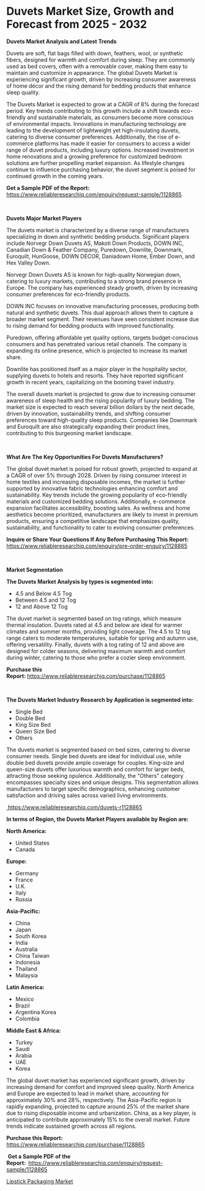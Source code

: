 <p><h1>Duvets Market Size, Growth and Forecast from 2025 - 2032</h1></p><p><strong>Duvets Market Analysis and Latest Trends</strong></p>
<p><p>Duvets are soft, flat bags filled with down, feathers, wool, or synthetic fibers, designed for warmth and comfort during sleep. They are commonly used as bed covers, often with a removable cover, making them easy to maintain and customize in appearance. The global Duvets Market is experiencing significant growth, driven by increasing consumer awareness of home décor and the rising demand for bedding products that enhance sleep quality.</p><p>The Duvets Market is expected to grow at a CAGR of 8% during the forecast period. Key trends contributing to this growth include a shift towards eco-friendly and sustainable materials, as consumers become more conscious of environmental impacts. Innovations in manufacturing technology are leading to the development of lightweight yet high-insulating duvets, catering to diverse consumer preferences. Additionally, the rise of e-commerce platforms has made it easier for consumers to access a wider range of duvet products, including luxury options. Increased investment in home renovations and a growing preference for customized bedroom solutions are further propelling market expansion. As lifestyle changes continue to influence purchasing behavior, the duvet segment is poised for continued growth in the coming years.</p></p>
<p><strong>Get a Sample PDF of the Report:&nbsp;</strong> <a href="https://www.reliableresearchiq.com/enquiry/request-sample/1128865?utm_campaign=2267&utm_medium=2&utm_source=Github&utm_content=ia&utm_term=05022025&utm_id=duvets">https://www.reliableresearchiq.com/enquiry/request-sample/1128865</a></p>
<p>&nbsp;</p>
<p><strong>Duvets Major Market Players</strong></p>
<p><p>The duvets market is characterized by a diverse range of manufacturers specializing in down and synthetic bedding products. Significant players include Norvegr Down Duvets AS, Makoti Down Products, DOWN INC, Canadian Down & Feather Company, Puredown, Downlite, Downmark, Euroquilt, HunGoose, DOWN DECOR, Daniadown Home, Ember Down, and Hex Valley Down.</p><p>Norvegr Down Duvets AS is known for high-quality Norwegian down, catering to luxury markets, contributing to a strong brand presence in Europe. The company has experienced steady growth, driven by increasing consumer preferences for eco-friendly products.</p><p>DOWN INC focuses on innovative manufacturing processes, producing both natural and synthetic duvets. This dual approach allows them to capture a broader market segment. Their revenues have seen consistent increase due to rising demand for bedding products with improved functionality.</p><p>Puredown, offering affordable yet quality options, targets budget-conscious consumers and has penetrated various retail channels. The company is expanding its online presence, which is projected to increase its market share.</p><p>Downlite has positioned itself as a major player in the hospitality sector, supplying duvets to hotels and resorts. They have reported significant growth in recent years, capitalizing on the booming travel industry.</p><p>The overall duvets market is projected to grow due to increasing consumer awareness of sleep health and the rising popularity of luxury bedding. The market size is expected to reach several billion dollars by the next decade, driven by innovation, sustainability trends, and shifting consumer preferences toward high-quality sleep products. Companies like Downmark and Euroquilt are also strategically expanding their product lines, contributing to this burgeoning market landscape.</p></p>
<p>&nbsp;</p>
<p><strong>What Are The Key Opportunities For Duvets Manufacturers?</strong></p>
<p><p>The global duvet market is poised for robust growth, projected to expand at a CAGR of over 5% through 2028. Driven by rising consumer interest in home textiles and increasing disposable incomes, the market is further supported by innovative fabric technologies enhancing comfort and sustainability. Key trends include the growing popularity of eco-friendly materials and customized bedding solutions. Additionally, e-commerce expansion facilitates accessibility, boosting sales. As wellness and home aesthetics become prioritized, manufacturers are likely to invest in premium products, ensuring a competitive landscape that emphasizes quality, sustainability, and functionality to cater to evolving consumer preferences.</p></p>
<p><strong>Inquire or Share Your Questions If Any Before Purchasing This Report:</strong> <a href="https://www.reliableresearchiq.com/enquiry/pre-order-enquiry/1128865?utm_campaign=2267&utm_medium=2&utm_source=Github&utm_content=ia&utm_term=05022025&utm_id=duvets">https://www.reliableresearchiq.com/enquiry/pre-order-enquiry/1128865</a></p>
<p>&nbsp;</p>
<p><strong>Market Segmentation</strong></p>
<p><strong>The Duvets Market Analysis by types is segmented into:</strong></p>
<p><ul><li>4.5 and Below 4.5 Tog</li><li>Between 4.5 and 12 Tog</li><li>12 and Above 12 Tog</li></ul></p>
<p><p>The duvet market is segmented based on tog ratings, which measure thermal insulation. Duvets rated at 4.5 and below are ideal for warmer climates and summer months, providing light coverage. The 4.5 to 12 tog range caters to moderate temperatures, suitable for spring and autumn use, offering versatility. Finally, duvets with a tog rating of 12 and above are designed for colder seasons, delivering maximum warmth and comfort during winter, catering to those who prefer a cozier sleep environment.</p></p>
<p><strong>Purchase this Report:&nbsp;</strong><a href="https://www.reliableresearchiq.com/purchase/1128865?utm_campaign=2267&utm_medium=2&utm_source=Github&utm_content=ia&utm_term=05022025&utm_id=duvets">https://www.reliableresearchiq.com/purchase/1128865</a></p>
<p>&nbsp;</p>
<p><strong>The Duvets Market Industry Research by Application is segmented into:</strong></p>
<p><ul><li>Single Bed</li><li>Double Bed</li><li>King Size Bed</li><li>Queen Size Bed</li><li>Others</li></ul></p>
<p><p>The duvets market is segmented based on bed sizes, catering to diverse consumer needs. Single bed duvets are ideal for individual use, while double bed duvets provide ample coverage for couples. King-size and queen-size duvets offer luxurious warmth and comfort for larger beds, attracting those seeking opulence. Additionally, the "Others" category encompasses specialty sizes and unique designs. This segmentation allows manufacturers to target specific demographics, enhancing customer satisfaction and driving sales across varied living environments.</p></p>
<p><a href="https://www.reliableresearchiq.com/duvets-r1128865?utm_campaign=2267&utm_medium=2&utm_source=Github&utm_content=ia&utm_term=05022025&utm_id=duvets">&nbsp;https://www.reliableresearchiq.com/duvets-r1128865</a></p>
<p><strong>In terms of Region, the Duvets Market Players available by Region are:</strong></p>
<p>
    <p> <strong> North America: </strong>
        <ul>
            <li>United States</li>
            <li>Canada</li>
        </ul>
        </p> 
    <p> <strong> Europe: </strong>
        <ul>
            <li>Germany</li>
            <li>France</li>
            <li>U.K.</li>
            <li>Italy</li>
            <li>Russia</li>
        </ul>
        </p> 
    <p> <strong> Asia-Pacific: </strong>
        <ul>
            <li>China</li>
            <li>Japan</li>
            <li>South Korea</li>
            <li>India</li>
            <li>Australia</li>
            <li>China Taiwan</li>
            <li>Indonesia</li>
            <li>Thailand</li>
            <li>Malaysia</li>
        </ul>
        </p> 
    <p> <strong> Latin America: </strong>
        <ul>
            <li>Mexico</li>
            <li>Brazil</li>
            <li>Argentina Korea</li>
            <li>Colombia</li>
        </ul>
        </p> 
    <p> <strong> Middle East & Africa: </strong>
        <ul>
            <li>Turkey</li>
            <li>Saudi</li>
            <li>Arabia</li>
            <li>UAE</li>
            <li>Korea</li>
        </ul>
    </p>
    </p>
<p><p>The global duvet market has experienced significant growth, driven by increasing demand for comfort and improved sleep quality. North America and Europe are expected to lead in market share, accounting for approximately 30% and 28%, respectively. The Asia-Pacific region is rapidly expanding, projected to capture around 25% of the market share due to rising disposable income and urbanization. China, as a key player, is anticipated to contribute approximately 15% to the overall market. Future trends indicate sustained growth across all regions.</p></p>
<p><strong>Purchase this Report: </strong><a href="https://www.reliableresearchiq.com/purchase/1128865?utm_campaign=2267&utm_medium=2&utm_source=Github&utm_content=ia&utm_term=05022025&utm_id=duvets">https://www.reliableresearchiq.com/purchase/1128865</a></p>
<p>&nbsp;<strong>Get a Sample PDF of the Report:&nbsp;&nbsp;</strong><a href="https://www.reliableresearchiq.com/enquiry/request-sample/1128865?utm_campaign=2267&utm_medium=2&utm_source=Github&utm_content=ia&utm_term=05022025&utm_id=duvets">https://www.reliableresearchiq.com/enquiry/request-sample/1128865</a></p>
<p><strong></strong></p>
<p><p><a href="https://github.com/steidmindy199393/Market-Research-Report-List-1/blob/main/lipstick-packaging-market.md?utm_campaign=2267&utm_medium=2&utm_source=Github&utm_content=ia&utm_term=05022025&utm_id=duvets">Lipstick Packaging Market</a></p></p>